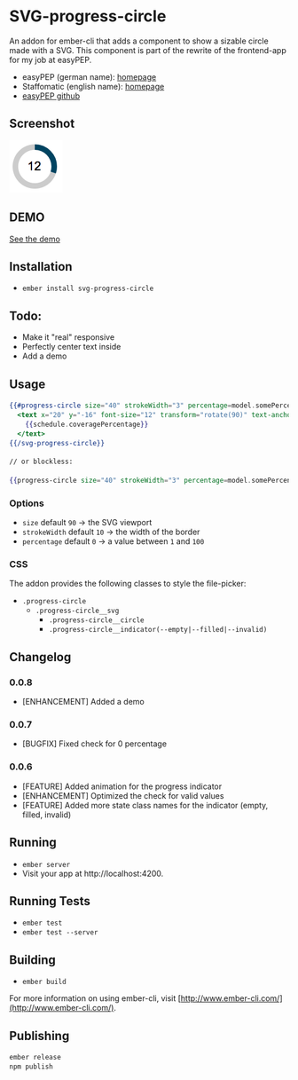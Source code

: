 # SVG-progress-circle

An addon for ember-cli that adds a component to show a sizable circle made with a SVG.
This component is part of the rewrite of the frontend-app for my job at easyPEP.

* easyPEP (german name): [homepage](https://easypep.de/de/)
* Staffomatic (english name): [homepage](https://staffomatic.com/en/)
* [easyPEP github](https://github.com/easyPEP)

## Screenshot
![Screenshot](preview.png)

## DEMO
[See the demo](https://gerritsommer.github.io/svg-progress-circle/)

## Installation

* `ember install svg-progress-circle`

## Todo:
* Make it "real" responsive
* Perfectly center text inside
* Add a demo

## Usage

```handlebars
{{#progress-circle size="40" strokeWidth="3" percentage=model.somePercentage}}
  <text x="20" y="-16" font-size="12" transform="rotate(90)" text-anchor="middle">
    {{schedule.coveragePercentage}}
  </text>
{{/svg-progress-circle}}

// or blockless:

{{progress-circle size="40" strokeWidth="3" percentage=model.somePercentage}}
```

### Options

* `size` default `90` -> the SVG viewport
* `strokeWidth` default `10` -> the width of the border
* `percentage` default `0` -> a value between `1` and `100`


### CSS

The addon provides the following classes to style the file-picker:

* `.progress-circle`
  * `.progress-circle__svg`
    * `.progress-circle__circle`
    * `.progress-circle__indicator(--empty|--filled|--invalid)`

## Changelog

### 0.0.8
* [ENHANCEMENT]   Added a demo

### 0.0.7
* [BUGFIX]        Fixed check for 0 percentage

### 0.0.6
* [FEATURE]       Added animation for the progress indicator
* [ENHANCEMENT]   Optimized the check for valid values
* [FEATURE]       Added more state class names for the indicator (empty, filled, invalid)

## Running

* `ember server`
* Visit your app at http://localhost:4200.

## Running Tests

* `ember test`
* `ember test --server`

## Building

* `ember build`

For more information on using ember-cli, visit [http://www.ember-cli.com/](http://www.ember-cli.com/).

## Publishing

```bash
ember release
npm publish
```

